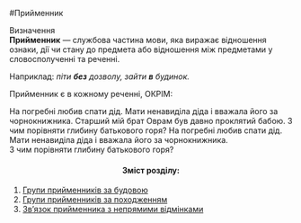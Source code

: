 #Прийменник

<div class="eoz-wrap">
<span class="eoz">Визначення</span>
<div class="eoz-text">
<strong>Прийменник</strong> — службова частина мови, яка виражає вiдношення ознаки, дiї чи стану до предмета або вiдношення мiж предметами у словосполученнi та реченнi.
</div>
</div>

Наприклад: <i>пiти <b>без</b> дозволу, зайти <b>в</b> будинок.</i>

<quiz> 
    <question>
       <p>Прийменник є в кожному реченні, ОКРІМ:</p>
           <answer>На погребні любив спати дід.</answer>
           <answer>Мати ненавиділа діда і вважала його за чорнокнижника.</answer>
           <answer correct>Старший мій брат Оврам був давно проклятий бабою.</answer>
           <answer>З чим порівняти глибину батькового горя?</answer>
      <explanation>
На погребні любив спати дід.<br>
Мати ненавиділа діда і вважала його за чорнокнижника.<br>
З чим порівняти глибину батькового горя?
</explanation>
    </question>
</quiz> 


<center><h4>Зміст розділу:</h4></center>

1. [Групи прийменникiв за будовою](grupi_priymennikiv_za_budovoyu.md)
2. [Групи прийменникiв за походженням](grupi_priymennikiv_za_pohodjennyam.md)
3. [Зв’язок прийменника з непрямими вiдмiнками](znyazok_priymennika_z_nepryamimi_vidminkami_imennika.md)
